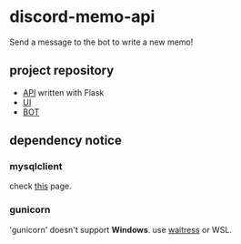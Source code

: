 # discord-memo-api
Send a message to the bot to write a new memo!

## project repository
- [API](https://github.com/CalicoCheese/discord-memo-api) written with Flask
- [UI](https://github.com/CalicoCheese/discord-memo-ui)
- [BOT](https://github.com/CalicoCheese/discord-memo-bot)


## dependency notice

### mysqlclient
check [this](https://github.com/PyMySQL/mysqlclient#install) page.

### gunicorn
'gunicorn' doesn't support **Windows**. use [waitress](https://github.com/Pylons/waitress) or WSL.
